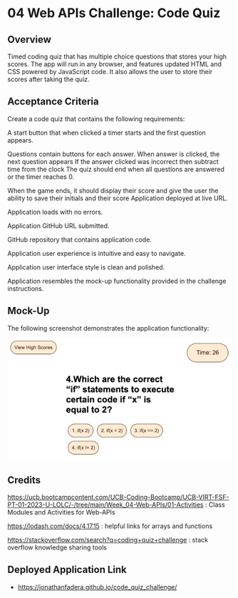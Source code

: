# 04 Web APIs Challenge: Code Quiz

## Overview

Timed coding quiz that has multiple choice questions that stores your high scores. The app will run in any browser, and features updated HTML and CSS powered by JavaScript code. It also allows the user to store their scores after taking the quiz.


## Acceptance Criteria

Create a code quiz that contains the following requirements:

A start button that when clicked a timer starts and the first question appears.

Questions contain buttons for each answer.
When answer is clicked, the next question appears
If the answer clicked was incorrect then subtract time from the clock
The quiz should end when all questions are answered or the timer reaches 0.

When the game ends, it should display their score and give the user the ability to save their initials and their score
Application deployed at live URL.

Application loads with no errors.

Application GitHub URL submitted.

GitHub repository that contains application code.

Application user experience is intuitive and easy to navigate.

Application user interface style is clean and polished.

Application resembles the mock-up functionality provided in the challenge instructions.

## Mock-Up

The following screenshot demonstrates the application functionality:

![Alt Text](./assets/images/Screenshot%202023-03-09%20at%204.14.36%20PM.png)

## Credits

https://ucb.bootcampcontent.com/UCB-Coding-Bootcamp/UCB-VIRT-FSF-PT-01-2023-U-LOLC/-/tree/main/Week_04-Web-APIs/01-Activities : Class Modules and Activities for Web-APIs

https://lodash.com/docs/4.17.15 : helpful links for arrays and functions 

https://stackoverflow.com/search?q=coding+quiz+challenge : stack overflow knowledge sharing tools

## Deployed Application Link

* https://jonathanfadera.github.io/code_quiz_challenge/